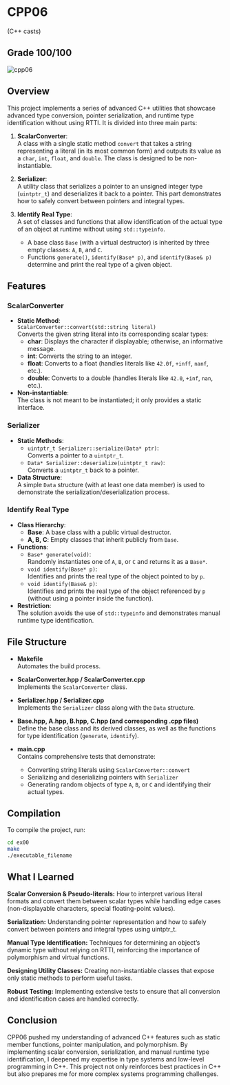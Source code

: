 # CPP06
(C++ casts)
## Grade 100/100
![cpp06](https://github.com/user-attachments/assets/1db12049-86dd-4861-afb5-5624fd7729fb)

## Overview

This project implements a series of advanced C++ utilities that showcase advanced type conversion, pointer serialization, and runtime type identification without using RTTI. It is divided into three main parts:

1. **ScalarConverter**:  
   A class with a single static method `convert` that takes a string representing a literal (in its most common form) and outputs its value as a `char`, `int`, `float`, and `double`. The class is designed to be non-instantiable.

2. **Serializer**:  
   A utility class that serializes a pointer to an unsigned integer type (`uintptr_t`) and deserializes it back to a pointer. This part demonstrates how to safely convert between pointers and integral types.

3. **Identify Real Type**:  
   A set of classes and functions that allow identification of the actual type of an object at runtime without using `std::typeinfo`.  
   - A base class `Base` (with a virtual destructor) is inherited by three empty classes: `A`, `B`, and `C`.  
   - Functions `generate()`, `identify(Base* p)`, and `identify(Base& p)` determine and print the real type of a given object.

## Features

### ScalarConverter
- **Static Method**:  
  `ScalarConverter::convert(std::string literal)`  
  Converts the given string literal into its corresponding scalar types:
  - **char**: Displays the character if displayable; otherwise, an informative message.
  - **int**: Converts the string to an integer.
  - **float**: Converts to a float (handles literals like `42.0f`, `+inff`, `nanf`, etc.).
  - **double**: Converts to a double (handles literals like `42.0`, `+inf`, `nan`, etc.).
- **Non-instantiable**:  
  The class is not meant to be instantiated; it only provides a static interface.

### Serializer
- **Static Methods**:
  - `uintptr_t Serializer::serialize(Data* ptr)`:  
    Converts a pointer to a `uintptr_t`.
  - `Data* Serializer::deserialize(uintptr_t raw)`:  
    Converts a `uintptr_t` back to a pointer.
- **Data Structure**:  
  A simple `Data` structure (with at least one data member) is used to demonstrate the serialization/deserialization process.

### Identify Real Type
- **Class Hierarchy**:
  - **Base**: A base class with a public virtual destructor.
  - **A, B, C**: Empty classes that inherit publicly from `Base`.
- **Functions**:
  - `Base* generate(void)`:  
    Randomly instantiates one of `A`, `B`, or `C` and returns it as a `Base*`.
  - `void identify(Base* p)`:  
    Identifies and prints the real type of the object pointed to by `p`.
  - `void identify(Base& p)`:  
    Identifies and prints the real type of the object referenced by `p` (without using a pointer inside the function).
- **Restriction**:  
  The solution avoids the use of `std::typeinfo` and demonstrates manual runtime type identification.

## File Structure

- **Makefile**  
  Automates the build process.

- **ScalarConverter.hpp / ScalarConverter.cpp**  
  Implements the `ScalarConverter` class.

- **Serializer.hpp / Serializer.cpp**  
  Implements the `Serializer` class along with the `Data` structure.

- **Base.hpp, A.hpp, B.hpp, C.hpp (and corresponding .cpp files)**  
  Define the base class and its derived classes, as well as the functions for type identification (`generate`, `identify`).

- **main.cpp**  
  Contains comprehensive tests that demonstrate:
  - Converting string literals using `ScalarConverter::convert`
  - Serializing and deserializing pointers with `Serializer`
  - Generating random objects of type `A`, `B`, or `C` and identifying their actual types.

## Compilation

To compile the project, run:
```bash
cd ex00
make
./executable_filename
```

## What I Learned

**Scalar Conversion & Pseudo-literals:** How to interpret various literal formats and convert them between scalar types while handling edge cases (non-displayable characters, special floating-point values).

**Serialization:** Understanding pointer representation and how to safely convert between pointers and integral types using uintptr_t.

**Manual Type Identification:** Techniques for determining an object’s dynamic type without relying on RTTI, reinforcing the importance of polymorphism and virtual functions.

**Designing Utility Classes:** Creating non-instantiable classes that expose only static methods to perform useful tasks.

**Robust Testing:** Implementing extensive tests to ensure that all conversion and identification cases are handled correctly.

## Conclusion
CPP06 pushed my understanding of advanced C++ features such as static member functions, pointer manipulation, and polymorphism. By implementing scalar conversion, serialization, and manual runtime type identification, I deepened my expertise in type systems and low-level programming in C++. This project not only reinforces best practices in C++ but also prepares me for more complex systems programming challenges.




















